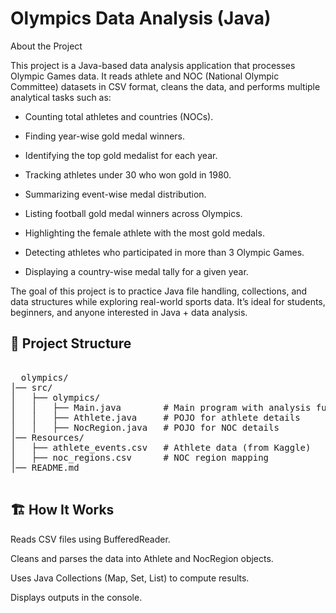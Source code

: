 # Olympics Data Analysis (Java)
About the Project

This project is a Java-based data analysis application that processes Olympic Games data.
It reads athlete and NOC (National Olympic Committee) datasets in CSV format, cleans the data, and performs multiple analytical tasks such as:

- Counting total athletes and countries (NOCs).

- Finding year-wise gold medal winners.

- Identifying the top gold medalist for each year.

- Tracking athletes under 30 who won gold in 1980.

- Summarizing event-wise medal distribution.

- Listing football gold medal winners across Olympics.

- Highlighting the female athlete with the most gold medals.

- Detecting athletes who participated in more than 3 Olympic Games.

- Displaying a country-wise medal tally for a given year.

The goal of this project is to practice Java file handling, collections, and data structures while exploring real-world sports data. It’s ideal for students, beginners, and anyone interested in Java + data analysis.


## 📂 Project Structure
<pre>

  olympics/
│── src/
│   ├── olympics/
│   │   ├── Main.java        # Main program with analysis functions
│   │   ├── Athlete.java     # POJO for athlete details
│   │   ├── NocRegion.java   # POJO for NOC details
│── Resources/
│   ├── athlete_events.csv   # Athlete data (from Kaggle)
│   ├── noc_regions.csv      # NOC region mapping
│── README.md

</pre>



## 🏗️ How It Works

Reads CSV files using BufferedReader.

Cleans and parses the data into Athlete and NocRegion objects.

Uses Java Collections (Map, Set, List) to compute results.

Displays outputs in the console.

